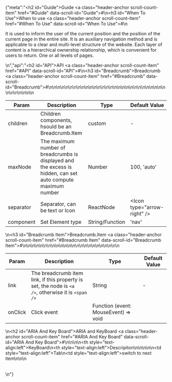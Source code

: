 {"meta":"<h2 id=\"Guide\">Guide <a class=\"header-anchor scroll-count-item\" href=\"#Guide\" data-scroll-id=\"Guide\">#</a></h2>\n<h3 id=\"When To Use\">When to use <a class=\"header-anchor scroll-count-item\" href=\"#When To Use\" data-scroll-id=\"When To Use\">#</a></h3>\n<p>It is used to inform the user of the current position and the position of the current page in the entire site. It is an auxiliary navigation method and is applicable to a clear and multi-level structure of the website. Each layer of content is a hierarchical ownership relationship, which is convenient for users to return. One or all levels of pages.</p>\n","api":"<h2 id=\"API\">API <a class=\"header-anchor scroll-count-item\" href=\"#API\" data-scroll-id=\"API\">#</a></h2>\n<h3 id=\"Breadcrumb\">Breadcrumb <a class=\"header-anchor scroll-count-item\" href=\"#Breadcrumb\" data-scroll-id=\"Breadcrumb\">#</a></h3>\n<table>\n<thead>\n<tr>\n<th>Param</th>\n<th>Description</th>\n<th>Type</th>\n<th>Default Value</th>\n</tr>\n</thead>\n<tbody>\n<tr>\n<td>children</td>\n<td>Children components, hsould be an Breadcrumb.Item</td>\n<td>custom</td>\n<td>-</td>\n</tr>\n<tr>\n<td>maxNode</td>\n<td>The maximum number of breadcrumbs is displayed and the excess is hidden, can set auto compute  maximum number</td>\n<td>Number</td>\n<td>100, &apos;auto&apos;</td>\n</tr>\n<tr>\n<td>separator</td>\n<td>Separator, can be text or Icon</td>\n<td>ReactNode</td>\n<td>&lt;Icon type=&quot;arrow-right&quot; /&gt;</td>\n</tr>\n<tr>\n<td>component</td>\n<td>Set Element type</td>\n<td>String/Function</td>\n<td>&apos;nav&apos;</td>\n</tr>\n</tbody>\n</table>\n<h3 id=\"Breadcrumb Item\">Breadcrumb.Item <a class=\"header-anchor scroll-count-item\" href=\"#Breadcrumb Item\" data-scroll-id=\"Breadcrumb Item\">#</a></h3>\n<table>\n<thead>\n<tr>\n<th>Param</th>\n<th>Description</th>\n<th>Type</th>\n<th>Default Value</th>\n</tr>\n</thead>\n<tbody>\n<tr>\n<td>link</td>\n<td>The breadcrumb item link, if this property is set, the node is <code>&lt;a /&gt;</code>, otherwise it is <code>&lt;span /&gt;</code></td>\n<td>String</td>\n<td>-</td>\n</tr>\n<tr>\n<td>onClick</td>\n<td>Click event</td>\n<td>Function (event: MouseEvent) =&gt; void</td>\n<td></td>\n</tr>\n</tbody>\n</table>\n<h2 id=\"ARIA And Key Board\">ARIA and KeyBoard <a class=\"header-anchor scroll-count-item\" href=\"#ARIA And Key Board\" data-scroll-id=\"ARIA And Key Board\">#</a></h2>\n<table>\n<thead>\n<tr>\n<th style=\"text-align:left\">KeyBoard</th>\n<th style=\"text-align:left\">Descripiton</th>\n</tr>\n</thead>\n<tbody>\n<tr>\n<td style=\"text-align:left\">Tab</td>\n<td style=\"text-align:left\">switch to next item</td>\n</tr>\n</tbody>\n</table>\n"}
